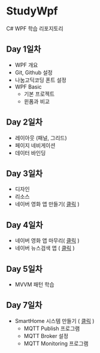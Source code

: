 # StudyWpf
C# WPF 학습 리포지토리

## Day 1일차
- WPF 개요
- Git, Github 설정
- 나눔고딕코딩 폰트 설정
- WPF Basic
  - 기본 프로젝트
  - 윈폼과 비교

## Day 2일차
- 레이아웃 (패널, 그리드)
- 페이지 네비게이션
- 데이터 바인딩

## Day 3일차
- 디자인
- 리소스
- 네이버 영화 앱 만들기( [클릭](https://github.com/carhartt0/StudyWpf/tree/main/Portpolio) )

## Day 4일차
- 네이버 영화 앱 마무리( [클릭](https://github.com/carhartt0/StudyWpf/tree/main/Portpolio) )
- 네이버 뉴스검색 앱 ( [클릭](https://github.com/carhartt0/StudyWpf/tree/main/Portpolio#naver-%EB%89%B4%EC%8A%A4%EA%B2%80%EC%83%89) )

## Day 5일차
- MVVM 패턴 학습

## Day 7일차
- SmartHome 시스템 만들기 ( [클릭](https://github.com/carhartt0/StudyWpf/tree/main/Portpolio#smarthome-%EB%AA%A8%EB%8B%88%ED%84%B0%EB%A7%81%EC%95%B1) )
  - MQTT Publish 프로그램
  - MQTT Broker 설정
  - MQTT Monitoring 프로그램
